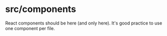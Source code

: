 # src/components

React components should be here (and only here). It's good practice to use one component per file.
